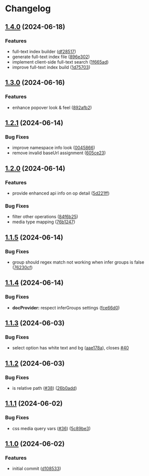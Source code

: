 # Changelog

## [1.4.0](https://github.com/flexydox/flexydox/compare/cli@v1.3.0...cli@v1.4.0) (2024-06-18)


### Features

* full-text index builder ([df28517](https://github.com/flexydox/flexydox/commit/df285179e76a1e2e0a326c52f8b86b45005050c5))
* generate full-text index file ([896e302](https://github.com/flexydox/flexydox/commit/896e302a2699c5e301c34d007ff86e81e7a32eee))
* implement client-side full-text search ([1f665ad](https://github.com/flexydox/flexydox/commit/1f665ad57234f5149072bfcd0e4ca1d977cffba6))
* improve full-text index build ([1d75703](https://github.com/flexydox/flexydox/commit/1d7570304ce2bf81f433a791367c2e066bde5864))

## [1.3.0](https://github.com/flexydox/flexydox/compare/cli@v1.2.1...cli@v1.3.0) (2024-06-16)


### Features

* enhance popover look & feel ([892afb2](https://github.com/flexydox/flexydox/commit/892afb2c36390e289873c02d8b5e3be6bad604ad))

## [1.2.1](https://github.com/flexydox/flexydox/compare/cli@v1.2.0...cli@v1.2.1) (2024-06-14)


### Bug Fixes

* improve namespace info look ([0045866](https://github.com/flexydox/flexydox/commit/004586634e214936c5122c972ef4148eed2b3458))
* remove invalid baseUrl assignment ([605ce23](https://github.com/flexydox/flexydox/commit/605ce23c59bdef60d5857987e6736bb0cbed3d8f))

## [1.2.0](https://github.com/flexydox/flexydox/compare/cli@v1.1.5...cli@v1.2.0) (2024-06-14)


### Features

* provide enhanced api info on op detail ([5d221ff](https://github.com/flexydox/flexydox/commit/5d221fff75b19d49da3b17218276a712c38ddfeb))


### Bug Fixes

* filter other operations ([84f6b25](https://github.com/flexydox/flexydox/commit/84f6b25596017e40881e15e977cf191769d8e24f))
* media type mapping ([76b1247](https://github.com/flexydox/flexydox/commit/76b1247d5a522a166dc02a17cf34a81e33bdfba5))

## [1.1.5](https://github.com/flexydox/flexydox/compare/cli@v1.1.4...cli@v1.1.5) (2024-06-14)


### Bug Fixes

* group should regex match not working when infer groups is false ([76230cf](https://github.com/flexydox/flexydox/commit/76230cf854d1e4d4ad4c0ffad8473902ea9100c0))

## [1.1.4](https://github.com/flexydox/flexydox/compare/cli@v1.1.3...cli@v1.1.4) (2024-06-14)


### Bug Fixes

* **docProvider:** respect inferGroups settings ([fce66d0](https://github.com/flexydox/flexydox/commit/fce66d0ed4ef2baf0df91e31deca4a80e13cf41f))

## [1.1.3](https://github.com/flexydox/flexydox/compare/cli@v1.1.2...cli@v1.1.3) (2024-06-03)


### Bug Fixes

* select option has white text and bg ([aae178a](https://github.com/flexydox/flexydox/commit/aae178aacfa2decdb9c1f34c7fc2058b85451fea)), closes [#40](https://github.com/flexydox/flexydox/issues/40)

## [1.1.2](https://github.com/flexydox/flexydox/compare/cli@v1.1.1...cli@v1.1.2) (2024-06-03)


### Bug Fixes

* is relative path ([#38](https://github.com/flexydox/flexydox/issues/38)) ([26b0add](https://github.com/flexydox/flexydox/commit/26b0addcfcbd8239a1becd1ebf831017fe91fa16))

## [1.1.1](https://github.com/flexydox/flexydox/compare/cli@v1.1.0...cli@v1.1.1) (2024-06-02)


### Bug Fixes

* css media query vars ([#36](https://github.com/flexydox/flexydox/issues/36)) ([5c89be3](https://github.com/flexydox/flexydox/commit/5c89be3e673c10db30abf39084b8bdd6040060b1))

## [1.1.0](https://github.com/flexydox/flexydox/compare/cli-v1.0.0...cli@v1.1.0) (2024-06-02)


### Features

* initial commit ([d108533](https://github.com/flexydox/flexydox/commit/d10853321ddf363343075e41b174d57eb90aada5))
